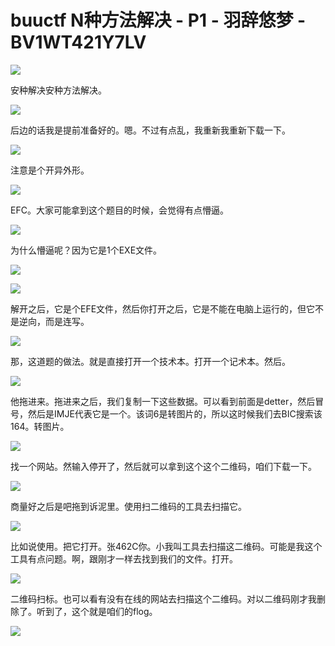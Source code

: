 # buuctf N种方法解决 - P1 - 羽辞悠梦 - BV1WT421Y7LV

![](img/f491979a3545d31e02a583c97f56788f_0.png)

安种解决安种方法解决。

![](img/f491979a3545d31e02a583c97f56788f_2.png)

后边的话我是提前准备好的。嗯。不过有点乱，我重新我重新下载一下。

![](img/f491979a3545d31e02a583c97f56788f_4.png)

注意是个开异外形。

![](img/f491979a3545d31e02a583c97f56788f_6.png)

EFC。大家可能拿到这个题目的时候，会觉得有点懵逼。

![](img/f491979a3545d31e02a583c97f56788f_8.png)

为什么懵逼呢？因为它是1个EXE文件。

![](img/f491979a3545d31e02a583c97f56788f_10.png)

![](img/f491979a3545d31e02a583c97f56788f_11.png)

解开之后，它是个EFE文件，然后你打开之后，它是不能在电脑上运行的，但它不是逆向，而是连写。

![](img/f491979a3545d31e02a583c97f56788f_13.png)

那，这道题的做法。就是直接打开一个技术本。打开一个记术本。然后。

![](img/f491979a3545d31e02a583c97f56788f_15.png)

他拖进来。拖进来之后，我们复制一下这些数据。可以看到前面是detter，然后冒号，然后是IMJE代表它是一个。该词6是转图片的，所以这时候我们去BIC搜索该164。转图片。



![](img/f491979a3545d31e02a583c97f56788f_17.png)

找一个网站。然输入停开了，然后就可以拿到这个这个二维码，咱们下载一下。

![](img/f491979a3545d31e02a583c97f56788f_19.png)

商量好之后是吧拖到诉泥里。使用扫二维码的工具去扫描它。

![](img/f491979a3545d31e02a583c97f56788f_21.png)

比如说使用。把它打开。张462C你。小我叫工具去扫描这二维码。可能是我这个工具有点问题。啊，跟刚才一样去找到我们的文件。打开。



![](img/f491979a3545d31e02a583c97f56788f_23.png)

二维码扫标。也可以看有没有在线的网站去扫描这个二维码。对以二维码刚才我删除了。听到了，这个就是咱们的flog。



![](img/f491979a3545d31e02a583c97f56788f_25.png)